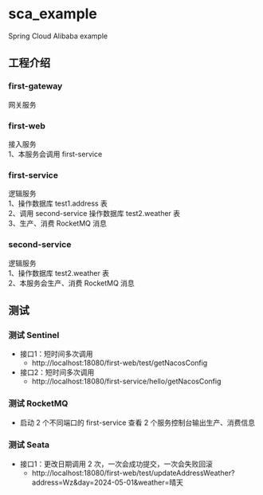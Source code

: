 # sca_example
Spring Cloud Alibaba example

## 工程介绍

### first-gateway
网关服务

### first-web
接入服务  
1、本服务会调用 first-service

### first-service
逻辑服务  
1、操作数据库 test1.address 表  
2、调用 second-service 操作数据库 test2.weather 表  
3、生产、消费 RocketMQ 消息

### second-service
逻辑服务  
1、操作数据库 test2.weather 表  
2、本服务会生产、消费 RocketMQ 消息

## 测试

### 测试 Sentinel
- 接口1：短时间多次调用
  - http://localhost:18080/first-web/test/getNacosConfig
- 接口2：短时间多次调用
  - http://localhost:18080/first-service/hello/getNacosConfig

### 测试 RocketMQ
- 启动 2 个不同端口的 first-service 查看 2 个服务控制台输出生产、消费信息

### 测试 Seata
- 接口1：更改日期调用 2 次，一次会成功提交，一次会失败回滚
  - http://localhost:18080/first-web/test/updateAddressWeather?address=Wz&day=2024-05-01&weather=晴天
